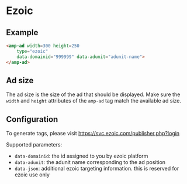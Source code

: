 <!---
Copyright 2016 The AMP HTML Authors. All Rights Reserved.

Licensed under the Apache License, Version 2.0 (the "License");
you may not use this file except in compliance with the License.
You may obtain a copy of the License at

      http://www.apache.org/licenses/LICENSE-2.0

Unless required by applicable law or agreed to in writing, software
distributed under the License is distributed on an "AS-IS" BASIS,
WITHOUT WARRANTIES OR CONDITIONS OF ANY KIND, either express or implied.
See the License for the specific language governing permissions and
limitations under the License.
-->

# Ezoic

## Example

```html
<amp-ad width=300 height=250
    type="ezoic"
    data-domainid="999999" data-adunit="adunit-name">
</amp-ad>
```

## Ad size

The ad size is the size of the ad that should be displayed. Make sure the `width` and `height` attributes of the `amp-ad` tag match the available ad size.


## Configuration

To generate tags, please visit https://svc.ezoic.com/publisher.php?login

Supported parameters:

- `data-domainid`: the id assigned to you by ezoic platform
- `data-adunit`: the adunit name corresponding to the ad position
- `data-json`: additional ezoic targeting information. this is reserved for ezoic use only

